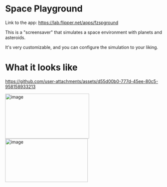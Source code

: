 # Space Playground

Link to the app: https://lab.flipper.net/apps/fzspground

This is a "screensaver" that simulates a space environment with planets and asteroids.

It's very customizable, and you can configure the simulation to your liking.

# What it looks like



https://github.com/user-attachments/assets/d55d00b0-777d-45ee-80c5-958158933213


<img width="269" height="144" alt="image" src="https://github.com/user-attachments/assets/a9ce08e6-1012-40e9-a792-67d26de7f786" />
<img width="265" height="139" alt="image" src="https://github.com/user-attachments/assets/6e30c3b9-5db7-4179-abf2-c56ece56d873" />
